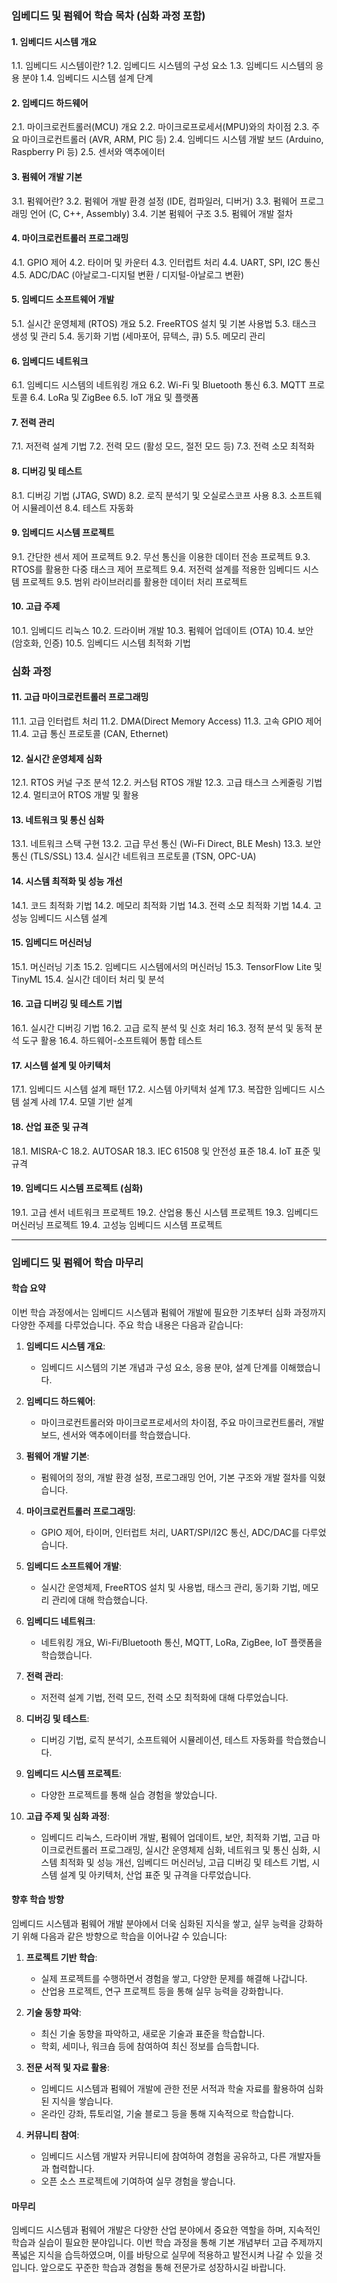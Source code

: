 ### 임베디드 및 펌웨어 학습 목차 (심화 과정 포함)

#### 1. 임베디드 시스템 개요
1.1. 임베디드 시스템이란?
1.2. 임베디드 시스템의 구성 요소
1.3. 임베디드 시스템의 응용 분야
1.4. 임베디드 시스템 설계 단계

#### 2. 임베디드 하드웨어
2.1. 마이크로컨트롤러(MCU) 개요
2.2. 마이크로프로세서(MPU)와의 차이점
2.3. 주요 마이크로컨트롤러 (AVR, ARM, PIC 등)
2.4. 임베디드 시스템 개발 보드 (Arduino, Raspberry Pi 등)
2.5. 센서와 액추에이터

#### 3. 펌웨어 개발 기본
3.1. 펌웨어란?
3.2. 펌웨어 개발 환경 설정 (IDE, 컴파일러, 디버거)
3.3. 펌웨어 프로그래밍 언어 (C, C++, Assembly)
3.4. 기본 펌웨어 구조
3.5. 펌웨어 개발 절차

#### 4. 마이크로컨트롤러 프로그래밍
4.1. GPIO 제어
4.2. 타이머 및 카운터
4.3. 인터럽트 처리
4.4. UART, SPI, I2C 통신
4.5. ADC/DAC (아날로그-디지털 변환 / 디지털-아날로그 변환)

#### 5. 임베디드 소프트웨어 개발
5.1. 실시간 운영체제 (RTOS) 개요
5.2. FreeRTOS 설치 및 기본 사용법
5.3. 태스크 생성 및 관리
5.4. 동기화 기법 (세마포어, 뮤텍스, 큐)
5.5. 메모리 관리

#### 6. 임베디드 네트워크
6.1. 임베디드 시스템의 네트워킹 개요
6.2. Wi-Fi 및 Bluetooth 통신
6.3. MQTT 프로토콜
6.4. LoRa 및 ZigBee
6.5. IoT 개요 및 플랫폼

#### 7. 전력 관리
7.1. 저전력 설계 기법
7.2. 전력 모드 (활성 모드, 절전 모드 등)
7.3. 전력 소모 최적화

#### 8. 디버깅 및 테스트
8.1. 디버깅 기법 (JTAG, SWD)
8.2. 로직 분석기 및 오실로스코프 사용
8.3. 소프트웨어 시뮬레이션
8.4. 테스트 자동화

#### 9. 임베디드 시스템 프로젝트
9.1. 간단한 센서 제어 프로젝트
9.2. 무선 통신을 이용한 데이터 전송 프로젝트
9.3. RTOS를 활용한 다중 태스크 제어 프로젝트
9.4. 저전력 설계를 적용한 임베디드 시스템 프로젝트
9.5. 범위 라이브러리를 활용한 데이터 처리 프로젝트

#### 10. 고급 주제
10.1. 임베디드 리눅스
10.2. 드라이버 개발
10.3. 펌웨어 업데이트 (OTA)
10.4. 보안 (암호화, 인증)
10.5. 임베디드 시스템 최적화 기법

### 심화 과정

#### 11. 고급 마이크로컨트롤러 프로그래밍
11.1. 고급 인터럽트 처리
11.2. DMA(Direct Memory Access)
11.3. 고속 GPIO 제어
11.4. 고급 통신 프로토콜 (CAN, Ethernet)

#### 12. 실시간 운영체제 심화
12.1. RTOS 커널 구조 분석
12.2. 커스텀 RTOS 개발
12.3. 고급 태스크 스케줄링 기법
12.4. 멀티코어 RTOS 개발 및 활용

#### 13. 네트워크 및 통신 심화
13.1. 네트워크 스택 구현
13.2. 고급 무선 통신 (Wi-Fi Direct, BLE Mesh)
13.3. 보안 통신 (TLS/SSL)
13.4. 실시간 네트워크 프로토콜 (TSN, OPC-UA)

#### 14. 시스템 최적화 및 성능 개선
14.1. 코드 최적화 기법
14.2. 메모리 최적화 기법
14.3. 전력 소모 최적화 기법
14.4. 고성능 임베디드 시스템 설계

#### 15. 임베디드 머신러닝
15.1. 머신러닝 기초
15.2. 임베디드 시스템에서의 머신러닝
15.3. TensorFlow Lite 및 TinyML
15.4. 실시간 데이터 처리 및 분석

#### 16. 고급 디버깅 및 테스트 기법
16.1. 실시간 디버깅 기법
16.2. 고급 로직 분석 및 신호 처리
16.3. 정적 분석 및 동적 분석 도구 활용
16.4. 하드웨어-소프트웨어 통합 테스트

#### 17. 시스템 설계 및 아키텍처
17.1. 임베디드 시스템 설계 패턴
17.2. 시스템 아키텍처 설계
17.3. 복잡한 임베디드 시스템 설계 사례
17.4. 모델 기반 설계

#### 18. 산업 표준 및 규격
18.1. MISRA-C
18.2. AUTOSAR
18.3. IEC 61508 및 안전성 표준
18.4. IoT 표준 및 규격

#### 19. 임베디드 시스템 프로젝트 (심화)
19.1. 고급 센서 네트워크 프로젝트
19.2. 산업용 통신 시스템 프로젝트
19.3. 임베디드 머신러닝 프로젝트
19.4. 고성능 임베디드 시스템 프로젝트

---

### 임베디드 및 펌웨어 학습 마무리

#### 학습 요약

이번 학습 과정에서는 임베디드 시스템과 펌웨어 개발에 필요한 기초부터 심화 과정까지 다양한 주제를 다루었습니다. 주요 학습 내용은 다음과 같습니다:

1. **임베디드 시스템 개요**:
   - 임베디드 시스템의 기본 개념과 구성 요소, 응용 분야, 설계 단계를 이해했습니다.

2. **임베디드 하드웨어**:
   - 마이크로컨트롤러와 마이크로프로세서의 차이점, 주요 마이크로컨트롤러, 개발 보드, 센서와 액추에이터를 학습했습니다.

3. **펌웨어 개발 기본**:
   - 펌웨어의 정의, 개발 환경 설정, 프로그래밍 언어, 기본 구조와 개발 절차를 익혔습니다.

4. **마이크로컨트롤러 프로그래밍**:
   - GPIO 제어, 타이머, 인터럽트 처리, UART/SPI/I2C 통신, ADC/DAC를 다루었습니다.

5. **임베디드 소프트웨어 개발**:
   - 실시간 운영체제, FreeRTOS 설치 및 사용법, 태스크 관리, 동기화 기법, 메모리 관리에 대해 학습했습니다.

6. **임베디드 네트워크**:
   - 네트워킹 개요, Wi-Fi/Bluetooth 통신, MQTT, LoRa, ZigBee, IoT 플랫폼을 학습했습니다.

7. **전력 관리**:
   - 저전력 설계 기법, 전력 모드, 전력 소모 최적화에 대해 다루었습니다.

8. **디버깅 및 테스트**:
   - 디버깅 기법, 로직 분석기, 소프트웨어 시뮬레이션, 테스트 자동화를 학습했습니다.

9. **임베디드 시스템 프로젝트**:
   - 다양한 프로젝트를 통해 실습 경험을 쌓았습니다.

10. **고급 주제 및 심화 과정**:
    - 임베디드 리눅스, 드라이버 개발, 펌웨어 업데이트, 보안, 최적화 기법, 고급 마이크로컨트롤러 프로그래밍, 실시간 운영체제 심화, 네트워크 및 통신 심화, 시스템 최적화 및 성능 개선, 임베디드 머신러닝, 고급 디버깅 및 테스트 기법, 시스템 설계 및 아키텍처, 산업 표준 및 규격을 다루었습니다.

#### 향후 학습 방향

임베디드 시스템과 펌웨어 개발 분야에서 더욱 심화된 지식을 쌓고, 실무 능력을 강화하기 위해 다음과 같은 방향으로 학습을 이어나갈 수 있습니다:

1. **프로젝트 기반 학습**:
   - 실제 프로젝트를 수행하면서 경험을 쌓고, 다양한 문제를 해결해 나갑니다.
   - 산업용 프로젝트, 연구 프로젝트 등을 통해 실무 능력을 강화합니다.

2. **기술 동향 파악**:
   - 최신 기술 동향을 파악하고, 새로운 기술과 표준을 학습합니다.
   - 학회, 세미나, 워크숍 등에 참여하여 최신 정보를 습득합니다.

3. **전문 서적 및 자료 활용**:
   - 임베디드 시스템과 펌웨어 개발에 관한 전문 서적과 학술 자료를 활용하여 심화된 지식을 쌓습니다.
   - 온라인 강좌, 튜토리얼, 기술 블로그 등을 통해 지속적으로 학습합니다.

4. **커뮤니티 참여**:
   - 임베디드 시스템 개발자 커뮤니티에 참여하여 경험을 공유하고, 다른 개발자들과 협력합니다.
   - 오픈 소스 프로젝트에 기여하여 실무 경험을 쌓습니다.

#### 마무리

임베디드 시스템과 펌웨어 개발은 다양한 산업 분야에서 중요한 역할을 하며, 지속적인 학습과 실습이 필요한 분야입니다. 이번 학습 과정을 통해 기본 개념부터 고급 주제까지 폭넓은 지식을 습득하였으며, 이를 바탕으로 실무에 적용하고 발전시켜 나갈 수 있을 것입니다. 앞으로도 꾸준한 학습과 경험을 통해 전문가로 성장하시길 바랍니다.